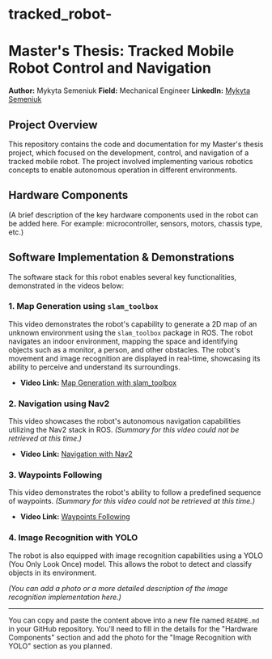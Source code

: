 # tracked_robot-
# Master's Thesis: Tracked Mobile Robot Control and Navigation

**Author:** Mykyta Semeniuk
**Field:** Mechanical Engineer
**LinkedIn:** [Mykyta Semeniuk](https://www.linkedin.com/in/mykytasemeniuk/)

## Project Overview

This repository contains the code and documentation for my Master's thesis project, which focused on the development, control, and navigation of a tracked mobile robot. The project involved implementing various robotics concepts to enable autonomous operation in different environments.

## Hardware Components

(A brief description of the key hardware components used in the robot can be added here. For example: microcontroller, sensors, motors, chassis type, etc.)

## Software Implementation & Demonstrations

The software stack for this robot enables several key functionalities, demonstrated in the videos below:

### 1. Map Generation using `slam_toolbox`

This video demonstrates the robot's capability to generate a 2D map of an unknown environment using the `slam_toolbox` package in ROS. The robot navigates an indoor environment, mapping the space and identifying objects such as a monitor, a person, and other obstacles. The robot's movement and image recognition are displayed in real-time, showcasing its ability to perceive and understand its surroundings.

* **Video Link:** [Map Generation with slam_toolbox](https://www.youtube.com/watch?v=KoiuUJr53Bk&ab_channel=NikitaSemenyuk)

### 2. Navigation using Nav2

This video showcases the robot's autonomous navigation capabilities utilizing the Nav2 stack in ROS.
*(Summary for this video could not be retrieved at this time.)*

* **Video Link:** [Navigation with Nav2](https://www.youtube.com/watch?v=2oC5GsGaoCk&ab_channel=NikitaSemenyuk)

### 3. Waypoints Following

This video demonstrates the robot's ability to follow a predefined sequence of waypoints.
*(Summary for this video could not be retrieved at this time.)*

* **Video Link:** [Waypoints Following](https://www.youtube.com/watch?v=bXNAAfkjVrU&feature=youtu.be)

### 4. Image Recognition with YOLO

The robot is also equipped with image recognition capabilities using a YOLO (You Only Look Once) model. This allows the robot to detect and classify objects in its environment.

*(You can add a photo or a more detailed description of the image recognition implementation here.)*

---

You can copy and paste the content above into a new file named `README.md` in your GitHub repository. You'll need to fill in the details for the "Hardware Components" section and add the photo for the "Image Recognition with YOLO" section as you planned.
